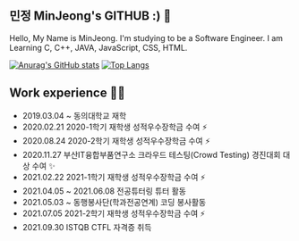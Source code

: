 ## 민정 MinJeong's GITHUB :) 👋

Hello, My Name is MinJeong. I'm studying to be a Software Engineer.
I am Learning C, C++, JAVA, JavaScript, CSS, HTML.

[![Anurag's GitHub stats](https://github-readme-stats.vercel.app/api?username=1DOX&show_icons=true&theme=dracula)](https://github.com/anuraghazra/github-readme-stats)
[![Top Langs](https://github-readme-stats.vercel.app/api/top-langs/?username=1DOX&layout=compact)](https://github.com/anuraghazra/github-readme-stats)

## Work experience 🤹‍♀️
- 2019.03.04 ~ 동의대학교 재학
- 2020.02.21 2020-1학기 재학생 성적우수장학금 수여 ⚡
- 2020.08.24 2020-2학기 재학생 성적우수장학금 수여 ⚡
- 2020.11.27 부산IT융합부품연구소 크라우드 테스팅(Crowd Testing) 경진대회 대상 수여 ✨
- 2021.02.22 2021-1학기 재학생 성적우수장학금 수여 ⚡
- 2021.04.05 ~ 2021.06.08 전공튜터링 튜터 활동
- 2021.05.03 ~ 동행봉사단(학과전공연계) 코딩 봉사활동
- 2021.07.05 2021-2학기 재학생 성적우수장학금 수여 ⚡
- 2021.09.30 ISTQB CTFL 자격증 취득
